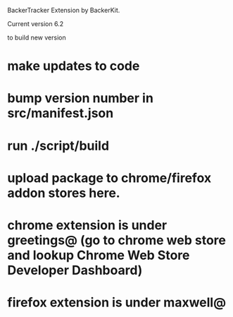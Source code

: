 BackerTracker Extension by BackerKit.

Current version 6.2



to build new version

# make updates to code
# bump version number in src/manifest.json
# run ./script/build
# upload package to chrome/firefox addon stores here.
# chrome extension is under greetings@ (go to chrome web store and lookup Chrome Web Store Developer Dashboard)
# firefox extension is under maxwell@
